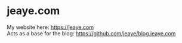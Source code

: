 jeaye.com
=========

My website here: https://jeaye.com  
Acts as a base for the blog: https://github.com/jeaye/blog.jeaye.com
